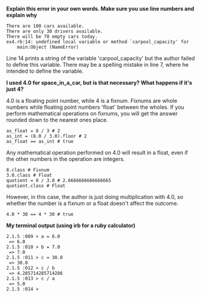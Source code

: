**Explain this error in your own words. Make sure you use line numbers and explain why**

    There are 100 cars available.
    There are only 30 drivers available.
    There will be 70 empty cars today.
    ex4.rb:14: undefined local variable or method `carpool_capacity' for
        main:Object (NameError)

Line 14 prints a string of the variable 'carpool_capacity' but the author failed to define this variable. There may be a spelling mistake in line 7, where he intended to define the variable.

**I used 4.0 for space_in_a_car, but is that necessary? What happens if it's just 4?**

4.0 is a floating point number, while 4 is a fixnum. Fixnums are whole numbers while floating point numbers 'float' between the wholes. If you perform mathematical operations on fixnums, you will get the answer rounded down to the nearest ones place.

    as_float = 8 / 3 # 2
    as_int = (8.0 / 3.0).floor # 2
    as_float == as_int # true

Any mathematical operation performed on 4.0 will result in a float, even if the other numbers in the operation are integers.

    8.class # Fixnum
    3.0.class # Float
    quotient = 8 / 3.0 # 2.6666666666666665
    quotient.class # Float

However, in this case, the author is just doing multiplication with 4.0, so whether the number is a fixnum or a float doesn't affect the outcome.

    4.0 * 30 == 4 * 30 # true


**My terminal output (using irb for a ruby calculator)**

    2.1.5 :009 > a = 6.0
     => 6.0
    2.1.5 :010 > b = 7.0
     => 7.0
    2.1.5 :011 > c = 30.0
     => 30.0
    2.1.5 :012 > c / b
     => 4.285714285714286
    2.1.5 :013 > c / a
     => 5.0
    2.1.5 :014 >
